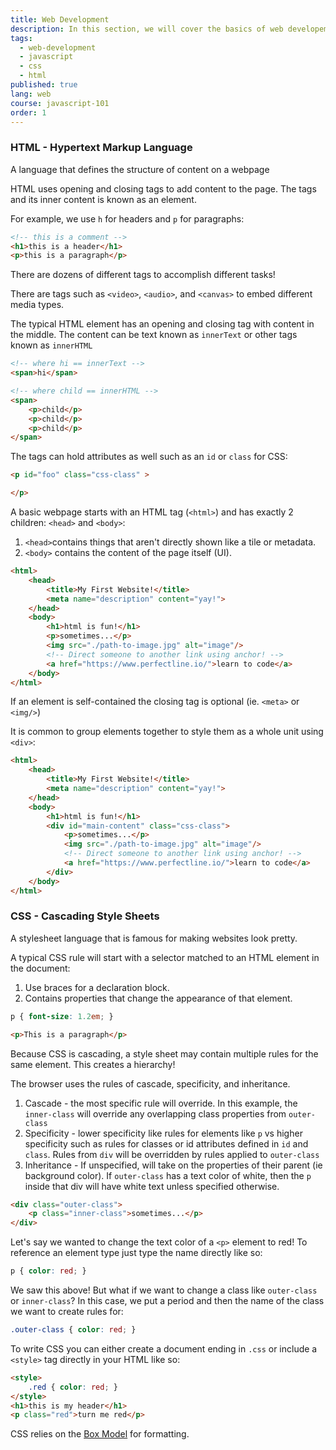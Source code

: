 ```yaml
---
title: Web Development
description: In this section, we will cover the basics of web developement!
tags:
  - web-development
  - javascript
  - css
  - html
published: true
lang: web
course: javascript-101
order: 1
---
```


### HTML - Hypertext Markup Language
A language that defines the structure of content on a webpage

HTML uses opening and closing tags to add content to the page. The tags and its inner content is known as an element.

For example, we use `h` for headers and `p` for paragraphs:

```html
<!-- this is a comment -->
<h1>this is a header</h1>
<p>this is a paragraph</p>
```

There are dozens of different tags to accomplish different tasks!

There are tags such as `<video>`, `<audio>`, and `<canvas>` to embed different media types.

The typical HTML element has an opening and closing tag with content in the middle. The content can be text known as `innerText` or other tags known as `innerHTML`

```html
<!-- where hi == innerText -->
<span>hi</span>

<!-- where child == innerHTML -->
<span>
	<p>child</p>
	<p>child</p>
	<p>child</p>
</span>
```

The tags can hold attributes as well such as an `id` or `class` for CSS:

```html
<p id="foo" class="css-class" >

</p>
```

A basic webpage starts with an HTML tag (`<html>`) and has exactly 2 children: `<head>` and `<body>`:
1. `<head>`contains things that aren't directly shown like a tile or metadata.
2. `<body>` contains the content of the page itself (UI).

```html
<html>
	<head>
		<title>My First Website!</title>
		<meta name="description" content="yay!">
	</head>
	<body>
		<h1>html is fun!</h1>
		<p>sometimes...</p>
		<img src="./path-to-image.jpg" alt="image"/>
		<!-- Direct someone to another link using anchor! -->
		<a href="https://www.perfectline.io/">learn to code</a>
	</body>
</html>
```

If an element is self-contained the closing tag is optional (ie. `<meta>` or `<img/>`)

It is common to group elements together to style them as a whole unit using `<div>`:

```html
<html>
	<head>
		<title>My First Website!</title>
		<meta name="description" content="yay!">
	</head>
	<body>
		<h1>html is fun!</h1>
		<div id="main-content" class="css-class">
			<p>sometimes...</p>
			<img src="./path-to-image.jpg" alt="image"/>
			<!-- Direct someone to another link using anchor! -->
			<a href="https://www.perfectline.io/">learn to code</a>
		</div>
	</body>
</html>
```

### CSS - Cascading Style Sheets
A stylesheet language that is famous for making websites look pretty.

A typical CSS rule will start with a selector matched to an HTML element in the document:
1. Use braces for a declaration block.
2. Contains properties that change the appearance of that element.

```css
p { font-size: 1.2em; }
```

```html
<p>This is a paragraph</p>
```

Because CSS is cascading, a style sheet may contain multiple rules for the same element. This creates a hierarchy!

The browser uses the rules of cascade, specificity, and inheritance.
1. Cascade - the most specific rule will override. In this example, the `inner-class` will override any overlapping class properties from `outer-class`
2. Specificity - lower specificity like rules for elements like `p` vs higher specificity such as rules for classes or id attributes defined in `id` and `class`. Rules from `div` will be overridden by rules applied to `outer-class`
3. Inheritance - If unspecified, will take on the properties of their parent (ie background color). If `outer-class` has a text color of white, then the `p` inside that div will have white text unless specified otherwise.

```html
<div class="outer-class">
	<p class="inner-class">sometimes...</p>
</div>
```

Let's say we wanted to change the text color of a `<p>` element to red!
To reference an element type just type the name directly like so:

```css
p { color: red; }
```

We saw this above! But what if we want to change a class like `outer-class` or `inner-class`? In this case, we put a period and then the name of the class we want to create rules for:

```css
.outer-class { color: red; }
```

To write CSS you can either create a document ending in `.css` or include a `<style>` tag directly in your HTML like so:

```html
<style>
	.red { color: red; }
</style>
<h1>this is my header</h1>
<p class="red">turn me red</p>
```

CSS relies on the [Box Model](https://www.w3schools.com/css/css_boxmodel.asp#:~:text=In%20CSS%2C%20the%20term%20%22box,padding%2C%20and%20the%20actual%20content.) for formatting.